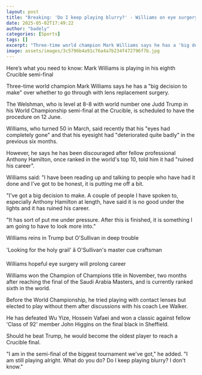 ```yaml
---
layout: post
title: "Breaking: 'Do I keep playing blurry?' - Williams on eye surgery decision"
date: 2025-05-02T17:49:22
author: "badely"
categories: [Sports]
tags: []
excerpt: "Three-time world champion Mark Williams says he has a 'big decision to make' over whether to go through with lens replacement surgery."
image: assets/images/3c5796b4a91c76a4a7b234f472796f7b.jpg
---
```


Here’s what you need to know: Mark Williams is playing in his eighth Crucible semi-final

Three-time world champion Mark Williams says he has a "big decision to make" over whether to go through with lens replacement surgery.

The Welshman, who is level at 8-8 with world number one Judd Trump in his World Championship semi-final at the Crucible, is scheduled to have the procedure on 12 June.

Williams, who turned 50 in March, said recently that his "eyes had completely gone" and that his eyesight had "deteriorated quite badly" in the previous six months.

However, he says he has been discouraged after fellow professional Anthony Hamilton, once ranked in the world's top 10, told him it had "ruined his career".

Williams said: "I have been reading up and talking to people who have had it done and I've got to be honest, it is putting me off a bit.

"I've got a big decision to make. A couple of people I have spoken to, especially Anthony Hamilton at length, have said it is no good under the lights and it has ruined his career.

"It has sort of put me under pressure. After this is finished, it is something I am going to have to look more into."

Williams reins in Trump but O'Sullivan in deep trouble

'Looking for the holy grail' â O'Sullivan's master cue craftsman

Williams hopeful eye surgery will prolong career

Williams won the Champion of Champions title in November, two months after reaching the final of the Saudi Arabia Masters, and is currently ranked sixth in the world.

Before the World Championship, he tried playing with contact lenses but elected to play without them after discussions with his coach Lee Walker.

He has defeated Wu Yize, Hossein Vafaei and won a classic against fellow 'Class of 92' member John Higgins on the final black in Sheffield.

Should he beat Trump, he would become the oldest player to reach a Crucible final.  

"I am in the semi-final of the biggest tournament we've got," he added. "I am still playing alright. What do you do? Do I keep playing blurry? I don't know."


